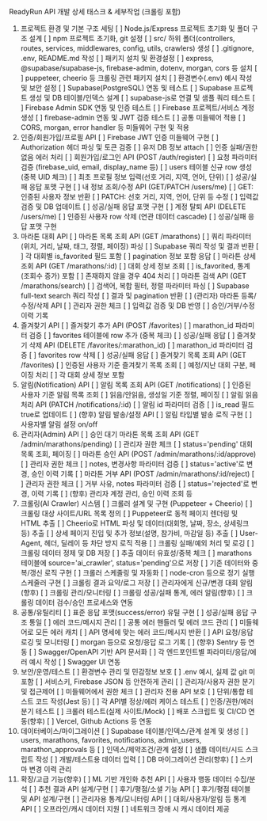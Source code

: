 ReadyRun API 개발 상세 태스크 & 세부작업 (크롤링 포함)
1. 프로젝트 환경 및 기본 구조 세팅
[ ] Node.js/Express 프로젝트 초기화 및 폴더 구조 설계
[ ] npm 프로젝트 초기화, git 설정
[ ] src/ 하위 폴더(controllers, routes, services, middlewares, config, utils, crawlers) 생성
[ ] .gitignore, .env, README.md 작성
[ ] 패키지 설치 및 환경설정
[ ] express, @supabase/supabase-js, firebase-admin, dotenv, morgan, cors 등 설치
[ ] puppeteer, cheerio 등 크롤링 관련 패키지 설치
[ ] 환경변수(.env) 예시 작성 및 보안 설정
[ ] Supabase(PostgreSQL) 연동 및 테스트
[ ] Supabase 프로젝트 생성 및 DB 테이블/인덱스 설계
[ ] supabase-js로 연결 및 샘플 쿼리 테스트
[ ] Firebase Admin SDK 연동 및 인증 테스트
[ ] Firebase 프로젝트/서비스 계정 생성
[ ] firebase-admin 연동 및 JWT 검증 테스트
[ ] 공통 미들웨어 적용
[ ] CORS, morgan, error handler 등 미들웨어 구현 및 적용
2. 인증/회원가입/프로필 API
[ ] Firebase JWT 인증 미들웨어 구현
[ ] Authorization 헤더 파싱 및 토큰 검증
[ ] 유저 DB 정보 attach
[ ] 인증 실패/권한 없음 에러 처리
[ ] 회원가입/로그인 API (POST /auth/register)
[ ] 요청 파라미터 검증 (firebase_uid, email, display_name 등)
[ ] users 테이블 신규 row 생성 (중복 UID 체크)
[ ] 최초 프로필 정보 입력(선호 거리, 지역, 언어, 단위)
[ ] 성공/실패 응답 포맷 구현
[ ] 내 정보 조회/수정 API (GET/PATCH /users/me)
[ ] GET: 인증된 사용자 정보 반환
[ ] PATCH: 선호 거리, 지역, 언어, 단위 등 수정
[ ] 입력값 검증 및 DB 업데이트
[ ] 성공/실패 응답 포맷 구현
[ ] 계정 탈퇴 API (DELETE /users/me)
[ ] 인증된 사용자 row 삭제 (연관 데이터 cascade)
[ ] 성공/실패 응답 포맷 구현
3. 마라톤 대회 API
[ ] 마라톤 목록 조회 API (GET /marathons)
[ ] 쿼리 파라미터(위치, 거리, 날짜, 태그, 정렬, 페이징) 파싱
[ ] Supabase 쿼리 작성 및 결과 반환
[ ] 각 대회별 is_favorited 필드 포함
[ ] pagination 정보 포함 응답
[ ] 마라톤 상세 조회 API (GET /marathons/:id)
[ ] 대회 상세 정보 조회
[ ] is_favorited, 통계(조회수 증가) 포함
[ ] 존재하지 않을 경우 404 처리
[ ] 마라톤 검색 API (GET /marathons/search)
[ ] 검색어, 복합 필터, 정렬 파라미터 파싱
[ ] Supabase full-text search 쿼리 작성
[ ] 결과 및 pagination 반환
[ ] (관리자) 마라톤 등록/수정/삭제 API
[ ] 관리자 권한 체크
[ ] 입력값 검증 및 DB 반영
[ ] 승인/거부/수정 이력 기록
4. 즐겨찾기 API
[ ] 즐겨찾기 추가 API (POST /favorites)
[ ] marathon_id 파라미터 검증
[ ] favorites 테이블에 row 추가 (중복 체크)
[ ] 성공/실패 응답
[ ] 즐겨찾기 삭제 API (DELETE /favorites/:marathon_id)
[ ] marathon_id 파라미터 검증
[ ] favorites row 삭제
[ ] 성공/실패 응답
[ ] 즐겨찾기 목록 조회 API (GET /favorites)
[ ] 인증된 사용자 기준 즐겨찾기 목록 조회
[ ] 예정/지난 대회 구분, 페이징 처리
[ ] 각 대회 상세 정보 포함
5. 알림(Notification) API
[ ] 알림 목록 조회 API (GET /notifications)
[ ] 인증된 사용자 기준 알림 목록 조회
[ ] 읽음/안읽음, 생성일 기준 정렬, 페이징
[ ] 알림 읽음 처리 API (PATCH /notifications/:id)
[ ] 알림 id 파라미터 검증
[ ] is_read 필드 true로 업데이트
[ ] (향후) 알림 발송/설정 API
[ ] 알림 타입별 발송 로직 구현
[ ] 사용자별 알림 설정 on/off
6. 관리자(Admin) API
[ ] 승인 대기 마라톤 목록 조회 API (GET /admin/marathons/pending)
[ ] 관리자 권한 체크
[ ] status='pending' 대회 목록 조회, 페이징
[ ] 마라톤 승인 API (POST /admin/marathons/:id/approve)
[ ] 관리자 권한 체크
[ ] notes, 변경사항 파라미터 검증
[ ] status='active'로 변경, 승인 이력 기록
[ ] 마라톤 거부 API (POST /admin/marathons/:id/reject)
[ ] 관리자 권한 체크
[ ] 거부 사유, notes 파라미터 검증
[ ] status='rejected'로 변경, 이력 기록
[ ] (향후) 관리자 계정 관리, 승인 이력 조회 등
7. 크롤링(AI Crawler) 시스템
[ ] 크롤러 설계 및 구현 (Puppeteer + Cheerio)
[ ] 크롤링 대상 사이트/URL 목록 정의
[ ] Puppeteer로 동적 페이지 렌더링 및 HTML 추출
[ ] Cheerio로 HTML 파싱 및 데이터(대회명, 날짜, 장소, 상세링크 등) 추출
[ ] 상세 페이지 진입 및 추가 정보(설명, 참가비, 마감일 등) 추출
[ ] User-Agent, 헤더, 딜레이 등 차단 방지 로직 적용
[ ] 크롤링 실패/예외 처리 및 로깅
[ ] 크롤링 데이터 정제 및 DB 저장
[ ] 추출 데이터 유효성/중복 체크
[ ] marathons 테이블에 source='ai_crawler', status='pending'으로 저장
[ ] 기존 데이터와 중복/갱신 로직 구현
[ ] 크롤러 스케줄링 및 자동화
[ ] node-cron 등으로 정기 실행 스케줄러 구현
[ ] 크롤링 결과 요약/로그 저장
[ ] 관리자에게 신규/변경 대회 알림(향후)
[ ] 크롤링 관리/모니터링
[ ] 크롤링 성공/실패 통계, 에러 알림(향후)
[ ] 크롤링 데이터 검수/승인 프로세스와 연동
8. 공통/유틸리티
[ ] 표준 응답 포맷(success/error) 유틸 구현
[ ] 성공/실패 응답 구조 통일
[ ] 에러 코드/메시지 관리
[ ] 공통 에러 핸들러 및 에러 코드 관리
[ ] 미들웨어로 모든 에러 캐치
[ ] API 명세에 맞는 에러 코드/메시지 반환
[ ] API 요청/응답 로깅 및 모니터링
[ ] morgan 등으로 요청/응답 로그 기록
[ ] (향후) Sentry 등 연동
[ ] Swagger/OpenAPI 기반 API 문서화
[ ] 각 엔드포인트별 파라미터/응답/에러 예시 작성
[ ] Swagger UI 연동
9. 보안/운영/테스트
[ ] 환경변수 관리 및 민감정보 보호
[ ] .env 예시, 실제 값 git 미포함
[ ] 서비스키, Firebase JSON 등 안전하게 관리
[ ] 관리자/사용자 권한 분기 및 접근제어
[ ] 미들웨어에서 권한 체크
[ ] 관리자 전용 API 보호
[ ] 단위/통합 테스트 코드 작성(Jest 등)
[ ] 각 API별 정상/에러 케이스 테스트
[ ] 인증/권한/에러 분기 테스트
[ ] 크롤러 테스트(실제 사이트/Mock)
[ ] 배포 스크립트 및 CI/CD 연동(향후)
[ ] Vercel, Github Actions 등 연동
10. 데이터베이스/마이그레이션
[ ] Supabase 테이블/인덱스/관계 설계 및 생성
[ ] users, marathons, favorites, notifications, admin_users, marathon_approvals 등
[ ] 인덱스/제약조건/관계 설정
[ ] 샘플 데이터/시드 스크립트 작성
[ ] 개발/테스트용 데이터 입력
[ ] DB 마이그레이션 관리(향후)
[ ] 스키마 변경 이력 관리
11. 확장/고급 기능(향후)
[ ] ML 기반 개인화 추천 API
[ ] 사용자 행동 데이터 수집/분석
[ ] 추천 결과 API 설계/구현
[ ] 후기/평점/소셜 기능 API
[ ] 후기/평점 테이블 및 API 설계/구현
[ ] 관리자용 통계/모니터링 API
[ ] 대회/사용자/알림 등 통계 API
[ ] 오프라인/캐시 데이터 지원
[ ] 네트워크 장애 시 캐시 데이터 제공